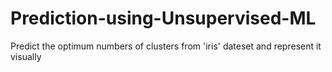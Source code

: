 # Prediction-using-Unsupervised-ML
Predict the optimum numbers of clusters from 'iris' dateset and represent it visually

